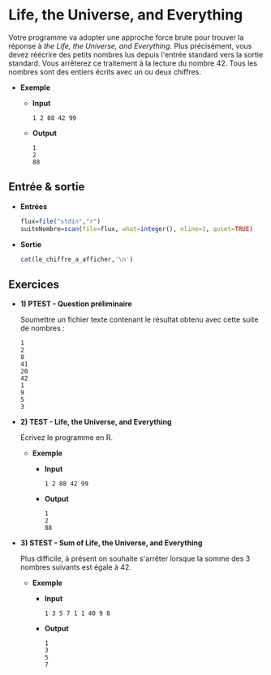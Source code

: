 # Life, the Universe, and Everything

Votre programme va adopter une approche force brute pour trouver la réponse à *the Life, the Universe, and Everything*.
Plus précisément, vous devez réécrire des petits nombres lus depuis l'entrée standard vers la sortie standard.
Vous arrêterez ce traitement à la lecture du nombre 42.
Tous les nombres sont des entiers écrits avec un ou deux chiffres.

+ **Exemple**

  + **Input**
  
    ```
    1 2 88 42 99
    ```

  + **Output**
  
    ```
    1
    2
    88
    ```

## Entrée & sortie

+ **Entrées**
  
  ```R
  flux=file("stdin","r")
  suiteNombre=scan(file=flux, what=integer(), nline=1, quiet=TRUE)
  ```
+ **Sortie**

  ```R
  cat(le_chiffre_a_afficher,'\n')
  ```  

## Exercices

+ **1) PTEST - Question préliminaire**

  Soumettre un fichier texte contenant le résultat obtenu avec cette suite de nombres :
    ```
    1
    2
    8
    41
    20
    42
    1
    9
    5
    3
    ```


+ **2) TEST -  Life, the Universe, and Everything**

  Écrivez le programme en R.


  + **Exemple**
    + **Input**
    
      ```
      1 2 88 42 99
      ```
    + **Output**
    
      ```
      1
      2
      88
      
      ```

+ **3) STEST - Sum of Life, the Universe, and Everything**

  Plus difficile, à présent on souhaite s'arrêter lorsque la somme des 3 nombres suivants est égale à 42.
  
  + **Exemple**
  
    + **Input**
    
      ```
      1 3 5 7 1 1 40 9 8
      ```
    
    + **Output**
    
      ```
      1
      3
      5
      7
      
      ```
